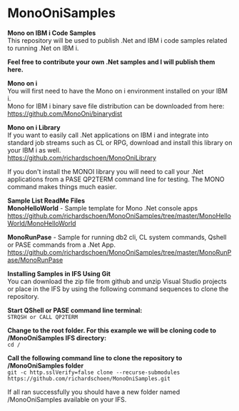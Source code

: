 # MonoOniSamples

**Mono on IBM i Code Samples**<br>
This repository will be used to publish .Net and IBM i code samples related to running .Net on IBM i.<br>

**Feel free to contribute your own .Net samples and I will publish them here.**<br>

**Mono on i**<br>
You will first need to have the Mono on i environment installed on your IBM i.<br>
Mono for IBM i binary save file distribution can be downloaded from here:<br>
https://github.com/MonoOni/binarydist

**Mono on i Library**<br>
If you want to easily call .Net applications on IBM i and integrate into standard job streams such as CL or RPG, download and install this library on your IBM i as well.<br>
https://github.com/richardschoen/MonoOniLibrary

If you don't install the MONOI library you will need to call your .Net applications from a PASE QP2TERM command line for testing. The MONO command makes things much easier.<br>

**Sample List ReadMe Files**<br>
**MonoHelloWorld** - Sample template for Mono .Net console apps<br>
https://github.com/richardschoen/MonoOniSamples/tree/master/MonoHelloWorld/MonoHelloWorld

**MonoRunPase** - Sample for running db2 cli, CL system commands, Qshell or PASE commands from a .Net App.<br> 
https://github.com/richardschoen/MonoOniSamples/tree/master/MonoRunPase/MonoRunPase


**Installing Samples in IFS Using Git**<br>
You can download the zip file from github and unzip Visual Studio projects or place in the IFS by using the following command sequences to clone the repository.<br>

**Start QShell or PASE command line terminal:**<br>
`STRQSH or CALL QP2TERM`

**Change to the root folder. For this example we will be cloning code to /MonoOniSamples IFS directory:**<br>
`cd /`

**Call the following command line to clone the repository to /MonoOniSamples folder**<br>
`git -c http.sslVerify=false clone --recurse-submodules https://github.com/richardschoen/MonoOniSamples.git`

If all ran successfully you should have a new folder named /MonoOniSamples available on your IFS.<br>

 